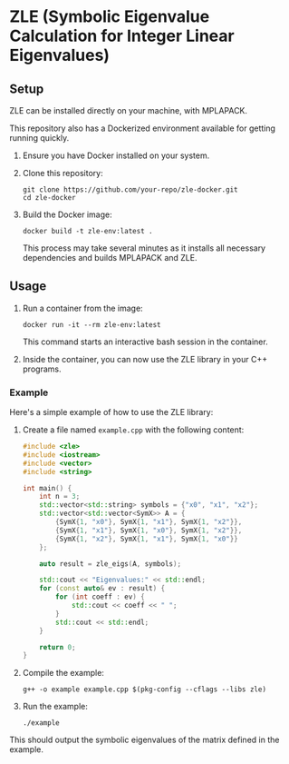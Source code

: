 # ZLE (Symbolic Eigenvalue Calculation for Integer Linear Eigenvalues)


## Setup

ZLE can be installed directly on your machine, with MPLAPACK.

This repository also has a Dockerized environment available
for getting running quickly.

1. Ensure you have Docker installed on your system.

2. Clone this repository:
   ```
   git clone https://github.com/your-repo/zle-docker.git
   cd zle-docker
   ```

3. Build the Docker image:
   ```
   docker build -t zle-env:latest .
   ```
   This process may take several minutes as it installs all necessary dependencies and builds MPLAPACK and ZLE.

## Usage

1. Run a container from the image:
   ```
   docker run -it --rm zle-env:latest
   ```
   This command starts an interactive bash session in the container.

2. Inside the container, you can now use the ZLE library in your C++ programs.

### Example

Here's a simple example of how to use the ZLE library:

1. Create a file named `example.cpp` with the following content:

   ```cpp
   #include <zle>
   #include <iostream>
   #include <vector>
   #include <string>

   int main() {
       int n = 3;
       std::vector<std::string> symbols = {"x0", "x1", "x2"};
       std::vector<std::vector<SymX>> A = {
           {SymX{1, "x0"}, SymX{1, "x1"}, SymX{1, "x2"}},
           {SymX{1, "x1"}, SymX{1, "x0"}, SymX{1, "x2"}},
           {SymX{1, "x2"}, SymX{1, "x1"}, SymX{1, "x0"}}
       };

       auto result = zle_eigs(A, symbols);

       std::cout << "Eigenvalues:" << std::endl;
       for (const auto& ev : result) {
           for (int coeff : ev) {
               std::cout << coeff << " ";
           }
           std::cout << std::endl;
       }

       return 0;
   }
   ```

2. Compile the example:
   ```
   g++ -o example example.cpp $(pkg-config --cflags --libs zle)
   ```

3. Run the example:
   ```
   ./example
   ```

This should output the symbolic eigenvalues of the matrix defined in the example.
